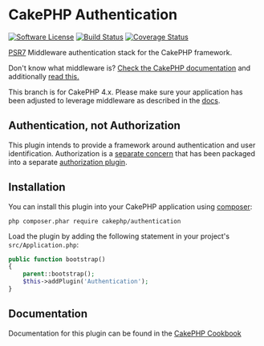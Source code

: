 # CakePHP Authentication

[![Software License](https://img.shields.io/badge/license-MIT-brightgreen.svg?style=flat-square)](LICENSE.txt)
[![Build Status](https://img.shields.io/travis/cakephp/authentication/master.svg?style=flat-square)](https://travis-ci.org/cakephp/authentication)
[![Coverage Status](https://img.shields.io/codecov/c/github/cakephp/authentication.svg?style=flat-square)](https://codecov.io/github/cakephp/authentication)

[PSR7](https://www.php-fig.org/psr/psr-7/) Middleware authentication stack for the CakePHP framework.

Don't know what middleware is? [Check the CakePHP documentation](https://book.cakephp.org/3.0/en/controllers/middleware.html) and additionally [read this.](https://philsturgeon.uk/php/2016/05/31/why-care-about-php-middleware/)

This branch is for CakePHP 4.x. Please make sure your application has been adjusted to leverage middleware as described in the [docs](https://book.cakephp.org/4.0/en/controllers/middleware.html#adding-the-new-http-stack-to-an-existing-application).

## Authentication, not Authorization

This plugin intends to provide a framework around authentication and user
identification. Authorization is a [separate 
concern](https://en.wikipedia.org/wiki/Separation_of_concerns) that has been
packaged into a separate [authorization plugin](https://github.com/cakephp/authorization).

## Installation

You can install this plugin into your CakePHP application using 
[composer](https://getcomposer.org):

```
php composer.phar require cakephp/authentication
```

Load the plugin by adding the following statement in your project's
`src/Application.php`:
```php
public function bootstrap()
{
    parent::bootstrap();
    $this->addPlugin('Authentication');
}
```

## Documentation

Documentation for this plugin can be found in the [CakePHP
Cookbook](https://book.cakephp.org/authentication/1.1/en/)
